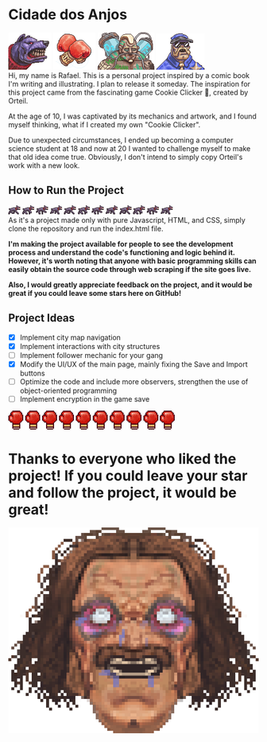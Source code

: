 # Cidade dos Anjos 
 ![Image](jogo/css/imagens/construcao-cao-brabo.png) ![Image](jogo/css/imagens/construcao-luva.png) ![Image](jogo/css/imagens/construcao-maromba.png) ![Image](jogo/css/imagens/construcao-policial.png) <br>
Hi, my name is Rafael. This is a personal project inspired by a comic book I'm writing and illustrating. I plan to release it someday. The inspiration for this project came from the fascinating game Cookie Clicker 🍪, created by Orteil.

At the age of 10, I was captivated by its mechanics and artwork, and I found myself thinking, what if I created my own "Cookie Clicker".

Due to unexpected circumstances, I ended up becoming a computer science student at 18 and now at 20 I wanted to challenge myself to make that old idea come true. Obviously, I don't intend to simply copy Orteil's work with a new look.


## How to Run the Project
![Image](jogo/css/imagens/dog-walk-right1.png) ![Image](jogo/css/imagens/dog-walk-right2.png) ![Image](jogo/css/imagens/dog-walk-right3.png) ![Image](jogo/css/imagens/dog-walk-right4.png)
![Image](jogo/css/imagens/dog-walk-right1.png) ![Image](jogo/css/imagens/dog-walk-right2.png) ![Image](jogo/css/imagens/dog-walk-right3.png) ![Image](jogo/css/imagens/dog-walk-right4.png)
![Image](jogo/css/imagens/dog-walk-right1.png) ![Image](jogo/css/imagens/dog-walk-right2.png) ![Image](jogo/css/imagens/dog-walk-right3.png) ![Image](jogo/css/imagens/dog-walk-right4.png)
<br>
As it's a project made only with pure Javascript, HTML, and CSS, simply clone the repository and run the index.html file.

**I'm making the project available for people to see the development process and understand the code's functioning and logic behind it. However, it's worth noting that anyone with basic programming skills can easily obtain the source code through web scraping if the site goes live.**

**Also, I would greatly appreciate feedback on the project, and it would be great if you could leave some stars here on GitHub!**

## Project Ideas

 - [x] Implement city map navigation
 - [x] Implement interactions with city structures
 - [ ] Implement follower mechanic for your gang
 - [x] Modify the UI/UX of the main page, mainly fixing the Save and Import buttons
 - [ ] Optimize the code and include more observers, strengthen the use of object-oriented programming
 - [ ] Implement encryption in the game save

![Image](jogo/css/imagens/icone-luva.png)
![Image](jogo/css/imagens/icone-luva.png)
![Image](jogo/css/imagens/icone-luva.png)
![Image](jogo/css/imagens/icone-luva.png)
![Image](jogo/css/imagens/icone-luva.png)
![Image](jogo/css/imagens/icone-luva.png)
![Image](jogo/css/imagens/icone-luva.png)
![Image](jogo/css/imagens/icone-luva.png)
![Image](jogo/css/imagens/icone-luva.png)
![Image](jogo/css/imagens/icone-luva.png)

# Thanks to everyone who liked the project! If you could leave your star and follow the project, it would be great!

![Image](jogo/css/imagens/cabeca-soco-3grande.png)
